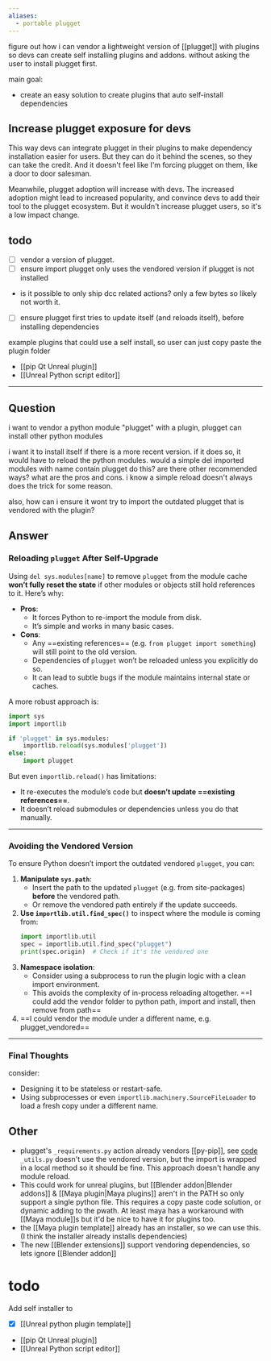 ```yaml
---
aliases:
  - portable plugget
---
```

figure out how i can vendor a lightweight version of [[plugget]] with plugins
so devs can create self installing plugins and addons. without asking the user to install plugget first.

main goal:
- create an easy solution to create plugins that auto self-install dependencies
## Increase plugget exposure for devs
This way devs can integrate plugget in their plugins to make dependency installation easier for users. But they can do it behind the scenes, so they can take the credit. And it doesn't feel like I'm forcing plugget on them, like a door to door salesman.

Meanwhile, plugget adoption will increase with devs. The increased adoption might lead to increased popularity, and convince devs to add their tool to the plugget ecosystem. 
But it wouldn't increase plugget users, so it's a low impact change.
## todo
- [ ] vendor a version of plugget.
- [ ] ensure import plugget only uses the vendored version if plugget is not installed
- is it possible to only ship dcc related actions? only a few bytes so likely not worth it.
- [ ] ensure plugget first tries to update itself (and reloads itself), before installing dependencies

example plugins that could use a self install, so user can just copy paste the plugin folder
- [[pip Qt Unreal plugin]]
- [[Unreal Python script editor]]

---

## Question
i want to vendor a python module "plugget" with a plugin, plugget can install other python modules

i want it to install itself if there is a more recent version. if it does so, it would have to reload the python modules. would a simple del imported modules with name contain plugget do this? are there other recommended ways? what are the pros and cons. i know a simple reload doesn't always does the trick for some reason.

also, how can i ensure it wont try to import the outdated plugget that is vendored with the plugin?

## Answer 

### Reloading `plugget` After Self-Upgrade

Using `del sys.modules[name]` to remove `plugget` from the module cache **won’t fully reset the state** if other modules or objects still hold references to it. Here’s why:
- **Pros**:
    - It forces Python to re-import the module from disk.
    - It’s simple and works in many basic cases.
- **Cons**:
    - Any ==existing references== (e.g. `from plugget import something`) will still point to the old version.
    - Dependencies of `plugget` won’t be reloaded unless you explicitly do so.
    - It can lead to subtle bugs if the module maintains internal state or caches.

A more robust approach is:
```python
import sys
import importlib

if 'plugget' in sys.modules:
    importlib.reload(sys.modules['plugget'])
else:
    import plugget
```

But even `importlib.reload()` has limitations:
- It re-executes the module’s code but **doesn’t update ==existing references==**.
- It doesn’t reload submodules or dependencies unless you do that manually.

---
### Avoiding the Vendored Version
To ensure Python doesn’t import the outdated vendored `plugget`, you can:
1. **Manipulate `sys.path`**:
    - Insert the path to the updated `plugget` (e.g. from site-packages) **before** the vendored path.
    - Or remove the vendored path entirely if the update succeeds.
2. **Use `importlib.util.find_spec()`** to inspect where the module is coming from:
    ```python
    import importlib.util
    spec = importlib.util.find_spec("plugget")
    print(spec.origin)  # Check if it's the vendored one
    ```
3. **Namespace isolation**:
    - Consider using a subprocess to run the plugin logic with a clean import environment.
    - This avoids the complexity of in-process reloading altogether.
      ==I could add the vendor folder to python path, import and install, then remove from path==
4. ==I could vendor the module under a different name, e.g. plugget_vendored==
---
### Final Thoughts
consider:
- Designing it to be stateless or restart-safe.
- Using subprocesses or even `importlib.machinery.SourceFileLoader` to load a fresh copy under a different name.

## Other
- plugget's `_requirements.py` action already vendors [[py-pip]], see [code](https://github.com/plugget/plugget/blob/9e46d4f7588e0818adb25eb52665a1c666a93696/plugget/actions/_requirements.py#L11)
  `_utils.py` doesn't use the vendored version, but the import is wrapped in a local method so it should be fine.
  This approach doesn't handle any module reload.
- This could work for unreal plugins, but [[Blender addon|Blender addons]] & [[Maya plugin|Maya plugins]] aren't in the PATH so only support a single python file. This requires a copy paste code solution, or dynamic adding to the pwath. At least maya has a workaround with [[Maya module]]s but it'd be nice to have it for plugins too.
- the [[Maya plugin template]] already has an installer, so we can use this. (I think the installer already installs dependencies)
- The new [[Blender extensions]] support vendoring dependencies, so lets ignore [[Blender addon]]
# todo
Add self installer to 
- [x] [[Unreal python plugin template]]
- [[pip Qt Unreal plugin]]
- [[Unreal Python script editor]]
